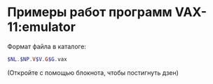 # Примеры работ программ VAX-11:emulator
Формат файла в каталоге: 
```php
$NL.$NP.V$V.G$G.vax 
```

(Откройте с помощью блокнота, чтобы постигнуть дзен)
